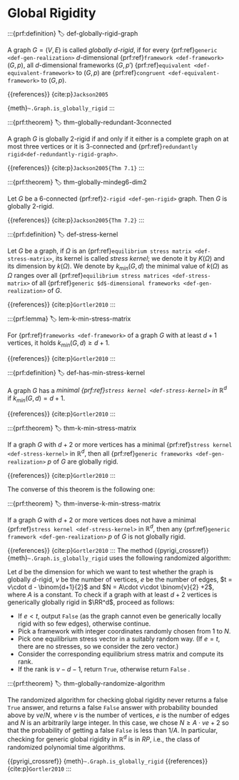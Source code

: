 # Global Rigidity

:::{prf:definition}
:label: def-globally-rigid-graph

A graph $G = (V,E)$ is called _globally $d$-rigid_,
if for every {prf:ref}`generic <def-gen-realization>` $d$-dimensional {prf:ref}`framework <def-framework>` $(G,p)$,
all $d$-dimensional frameworks $(G,p')$ {prf:ref}`equivalent <def-equivalent-framework>` to $(G,p)$
are {prf:ref}`congruent <def-equivalent-framework>` to $(G,p)$.

{{references}} {cite:p}`Jackson2005`

{meth}`~.Graph.is_globally_rigid`
:::


:::{prf:theorem}
:label: thm-globally-redundant-3connected

A graph $G$ is globally $2$-rigid if and only if it either is a
complete graph on at most three vertices or it is $3$-connected and {prf:ref}`redundantly rigid<def-redundantly-rigid-graph>`.

{{references}} {cite:p}`Jackson2005{Thm 7.1}`
:::

:::{prf:theorem}
:label: thm-globally-mindeg6-dim2

Let $G$ be a $6$-connected {prf:ref}`2-rigid <def-gen-rigid>` graph. Then $G$ is globally $2$-rigid.

{{references}} {cite:p}`Jackson2005{Thm 7.2}`
:::

:::{prf:definition}
:label: def-stress-kernel

Let $G$ be a graph, if $\Omega$ is an {prf:ref}`equilibrium stress matrix <def-stress-matrix>`, 
its kernel is called _stress kernel_; we denote it by $K(\Omega)$ and its dimension by $k(\Omega)$.
We denote by $k_{min}(G,d)$ the minimal value of $k(\Omega)$ as $\Omega$ ranges over all 
{prf:ref}`equilibrium stress matrices <def-stress-matrix>` of all 
{prf:ref}`generic $d$-dimensional frameworks <def-gen-realization>` of $G$.

{{references}} {cite:p}`Gortler2010`
:::

:::{prf:lemma}
:label: lem-k-min-stress-matrix

For {prf:ref}`frameworks <def-framework>` of a graph $G$ with at least $d+1$ vertices, 
it holds $k_{min}(G,d) \geq d+1$.

{{references}} {cite:p}`Gortler2010`
:::

:::{prf:definition}
:label: def-has-min-stress-kernel

A graph $G$ has a _minimal {prf:ref}`stress kernel <def-stress-kernel>` in $\mathbb{R}^d$_ 
if $k_{min}(G,d) = d+1$.

{{references}} {cite:p}`Gortler2010`
:::

:::{prf:theorem}
:label: thm-k-min-stress-matrix

If a graph $G$ with $d+2$ or more vertices has a minimal {prf:ref}`stress kernel <def-stress-kernel>`
in $\mathbb{R}^d$, then all {prf:ref}`generic frameworks <def-gen-realization>` $p$ of $G$ are globally rigid.

{{references}} {cite:p}`Gortler2010`
:::

The converse of this theorem is the following one:

:::{prf:theorem}
:label: thm-inverse-k-min-stress-matrix

If a graph $G$ with $d+2$ or more vertices does not have a minimal {prf:ref}`stress kernel <def-stress-kernel>`
in $\mathbb{R}^d$, then any {prf:ref}`generic framework <def-gen-realization>` $p$ of $G$ is not globally rigid.

{{references}} {cite:p}`Gortler2010`
:::
The method {{pyrigi_crossref}} {meth}`~.Graph.is_globally_rigid` uses the following randomized algorithm:

Let $d$ be the dimension for which we want to test whether the graph is globally $d$-rigid, 
$v$ be the number of vertices, $e$ be the number of edges, 
$t = v\cdot d - \binom{d+1}{2}$ and $N = A\cdot v\cdot \binom{v}{2} +2$, where $A$ is a constant.
To check if a graph with at least $d + 2$ vertices is generically globally rigid in $\RR^d$, 
proceed as follows:
* If $e < t$, output `False` (as the graph cannot even be generically locally rigid with so few edges), otherwise continue.
* Pick a framework with integer coordinates randomly chosen from 1 to $N$.
* Pick one equilibrium stress vector in a suitably random way. (If $e = t$, there are no stresses, so we consider the zero vector.) 
* Consider the corresponding equilibrium stress matrix and compute its rank. 
* If the rank is $v-d-1$, return `True`, otherwise return `False` .

:::{prf:theorem}
:label: thm-globally-randomize-algorithm

The randomized algorithm for checking global rigidity never returns a false `True` answer, 
and returns a false `False` answer with probability bounded above by $ve/N$, where $v$ is the
number of vertices, $e$ is the number of edges and $N$ is an arbitrarily large integer. 
In this case, we chose $N \geq A\cdot ve + 2$ so that the probability of getting a false `False`
is less than $1/A$.
In particular, checking for generic global rigidity in $\mathbb{R}^d$ is in $RP$, i.e., 
the class of randomized polynomial time algorithms.

{{pyrigi_crossref}} {meth}`~.Graph.is_globally_rigid`
{{references}} {cite:p}`Gortler2010`
:::